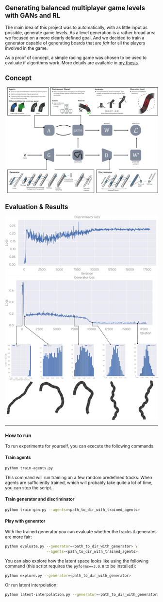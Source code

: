 ## Generating balanced multiplayer game levels with GANs and RL
The main idea of this project was to automatically, with as little input as possible, generate game levels. As a level generation is a rather broad area we focused on a more clearly defined goal. And we decided to train a generator capable of generating boards that are _fair_ for all the players involved in the game.

As a proof of concept, a simple racing game was chosen to be used to evaluate if algorithms work. More details are available in [my thesis](https://drive.google.com/file/d/1ypxK8KeoR3lBjRLUbAzpL4O2isyZhATc/view?usp=sharing).

## Concept
![diagram of a system from the poster](/images/concept-diagram.svg)


## Evaluation & Results
![discriminator loss](/images/discriminator-loss.svg)
![generator loss and tracks](/images/generator-training.svg)

---

### How to run
To run experiments for yourself, you can execute the following commands.

#### Train agents
```bash
python train-agents.py
```
This command will run training on a few random predefined tracks. When agents are sufficiently trained, which will probably take quite a lot of time, you can stop the script.

#### Train generator and discriminator
```bash
python train-gan.py --agents=<path_to_dir_with_trained_agents>
```

#### Play with generator
With the trained generator you can evaluate whether the tracks it generates are more fair:
```bash
python evaluate.py --generator=<path_to_dir_with_generator> \
                   --agents=<path_to_dir_with_trained_agents>
```

You can also explore how the latent space looks like using the following command (this script requires the `pyforms==3.0.0` to be installed):
```bash
python explore.py --generator=<path_to_dir_with_generator>
```

Or run latent interpolation:
```bash
python latent-interpolation.py --generator=<path_to_dir_with_generator>
```
